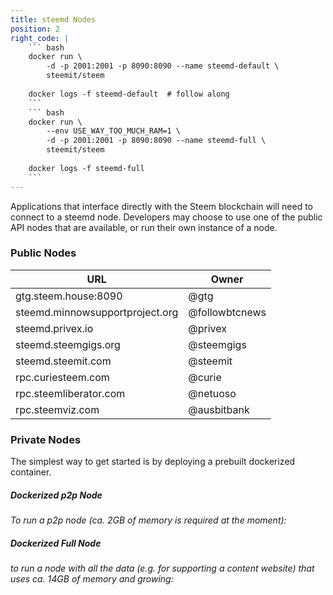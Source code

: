 ```yaml
---
title: steemd Nodes
position: 2
right_code: |
    ``` bash
    docker run \
        -d -p 2001:2001 -p 8090:8090 --name steemd-default \
        steemit/steem
    
    docker logs -f steemd-default  # follow along
    ``` 
    ``` bash
    docker run \
        --env USE_WAY_TOO_MUCH_RAM=1 \
        -d -p 2001:2001 -p 8090:8090 --name steemd-full \
        steemit/steem
    
    docker logs -f steemd-full
    ```  
---
```


Applications that interface directly with the Steem blockchain will need to connect to a steemd node. Developers may choose to use one of the public API nodes that are available, or run their own instance of a node.

### Public Nodes

|URL|Owner|
|---|---|
|gtg.steem.house:8090|@gtg|
|steemd.minnowsupportproject.org|@followbtcnews|
|steemd.privex.io|@privex|
|steemd.steemgigs.org|@steemgigs|
|steemd.steemit.com|@steemit|
|rpc.curiesteem.com|@curie|
|rpc.steemliberator.com|@netuoso|
|rpc.steemviz.com|@ausbitbank|

### Private Nodes

The simplest way to get started is by deploying a prebuilt dockerized container. 
 
##### Dockerized p2p Node
*To run a p2p node (ca. 2GB of memory is required at the moment):*

##### Dockerized Full Node
*to run a node with all the data (e.g. for supporting a content website) that uses ca. 14GB of memory and growing:*
